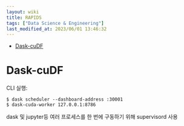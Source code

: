 ```yaml
---
layout: wiki 
title: RAPIDS
tags: ["Data Science & Engineering"]
last_modified_at: 2023/06/01 13:46:32
---
```


- [Dask-cuDF](#dask-cudf)

# Dask-cuDF
CLI 실행:
```
$ dask scheduler --dashboard-address :30001
$ dask-cuda-worker 127.0.0.1:8786
```
dask 및 jupyter등 여러 프로세스를 한 번에 구동하기 위해 supervisord 사용
